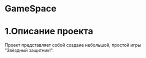 # GameSpace

# 1.Описание проекта
Проект представляет собой создаие небольшой, простой игры "Звёздный защитник!".
